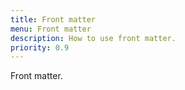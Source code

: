 ```yaml
---
title: Front matter
menu: Front matter
description: How to use front matter.
priority: 0.9
---
```


Front matter.
